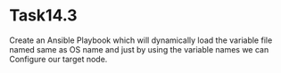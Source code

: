 # Task14.3
Create an Ansible Playbook which will dynamically  load the variable file named same as OS name and just by  using the variable names we can Configure our target node.
